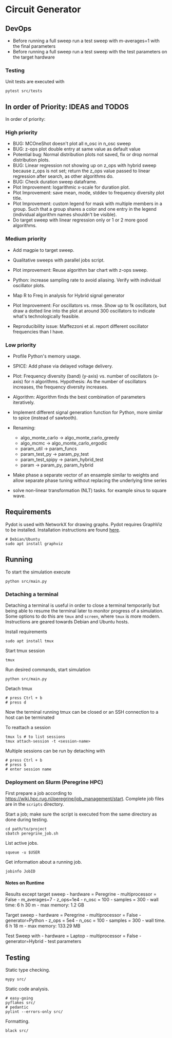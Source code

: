 # Circuit Generator

## DevOps

- Before running a full sweep run a test sweep with m-averages=1 with the final parameters
- Before running a full sweep run a test sweep with the test parameters on the target hardware

### Testing

Unit tests are executed with

    pytest src/tests

## In order of Priority: IDEAS and TODOS

In order of priority:

### High priority

- BUG: MCOneShot doesn't plot all n_osc in n_osc sweep
- BUG: z-ops plot double entry at same value as default value
- Potential bug: Normal distribution plots not saved, fix or drop normal distribution plots.
- BUG: Linear regression not showing up on z_ops with hybrid sweep because z_ops is not set; return the z_ops value passed to linear regression after search, as other algorithms do.
- BUG: Check duration sweep dataframe.
- Plot Improvement: logarithmic x-scale for duration plot.
- Plot Improvement: save mean, mode, stddev to frequency diversity plot title.
- Plot Improvement: custom legend for mask with multiple members in a group. Such that a group shares a color and one entry in the legend (individual algorithm names shouldn't be visible).
- Do target sweep with linear regression only or 1 or 2 more good algorithms.

### Medium priority

- Add magpie to target sweep.

- Qualitative sweeps with parallel jobs script.

- Plot improvement: Reuse algorithm bar chart with z-ops sweep.

- Python: increase sampling rate to avoid aliasing. Verify with individual oscillator plots.

- Map R to Freq in analysis for Hybrid signal generator

- Plot Improvement: For oscillators vs. rmse. Show up to 1k oscillators, but draw a dotted line into the plot at around 300 oscillators to indicate what's technologically feasible.

- Reproducibility issue: Maffezzoni et al. report different oscillator frequencies than I have.

### Low priority

- Profile Python's memory usage.

- SPICE: Add phase via delayed voltage delivery.

- Plot: Frequency diversity (band) (y-axis) vs. number of oscillators (x-axis) for n algorithms. Hypothesis: As the number of oscillators increases, the frequency diversity increases.

- Algorithm: Algorithm finds the best combination of parameters iteratively.

- Implement different signal generation function for Python, more similar to spice (instead of sawtooth).

- Renaming:
    - algo_monte_carlo -> algo_monte_carlo_greedy
    - algo_mcmc -> algo_monte_carlo_ergodic
    - param_util -> param_funcs
    - param_test_py -> param_py_test
    - param_test_spipy -> param_hybrid_test
    - param -> param_py, param_hybrid

- Make phase a separate vector of an ensample similar to weights and allow separate phase tuning without replacing the underlying time series

- solve non-linear transformation (NLT) tasks. for example sinus to square wave.

## Requirements

Pydot is used with NetworkX for drawing graphs.
Pydot requires GraphViz to be installed.
Installation instructions are found [here](https://graphviz.org/download/).

    # Debian/Ubuntu
    sudo apt install graphviz

## Running

To start the simulation execute

    python src/main.py

### Detaching a terminal

Detaching a terminal is useful in order to close a terminal temporarily but being able to resume the terminal later to monitor progress of a simulation.
Some options to do this are `tmux` and `screen`, where `tmux` is more modern.
Instructions are geared towards Debian and Ubuntu hosts.

Install requirements

    sudo apt install tmux

Start tmux session

    tmux

Run desired commands, start simulation

    python src/main.py

Detach tmux

    # press Ctrl + b
    # press d

Now the terminal running tmux can be closed or an SSH connection to a host can be terminated

To reattach a session

    tmux ls # to list sessions
    tmux attach-session -t <session-name>

Multiple sessions can be run by detaching with

    # press Ctrl + b
    # press $
    # enter session name

### Deployment on Slurm (Peregrine HPC)

First prepare a job according to <https://wiki.hpc.rug.nl/peregrine/job_management/start>.
Complete job files are in the `scripts` directory.

Start a job; make sure the script is executed from the same directory as done during testing.

    cd path/to/project
    sbatch peregrine_job.sh

List active jobs.

    squeue -u $USER
    
Get information about a running job.

    jobinfo JobID

#### Notes on Runtime

Results except target sweep
    - hardware = Peregrine
    - multiprocessor = False
    - m_averages=7
    - z_ops=1e4
    - n_osc = 100
    - samples = 300
    - wall time: 6 h 30 m
    - max memory: 1.2 GB

Target sweep
    - hardware = Peregrine
    - multiprocessor = False
    - generator=Python
    - z_ops = 5e4
    - n_osc = 100
    - samples = 300
    - wall time. 6 h 18 m
    - max memory: 133.29 MB

Test Sweep with
    - hardware = Laptop
    - multiprocessor = False
    - generator=Hybrid
    - test parameters

## Testing

Static type checking.

    mypy src/

Static code analysis.

    # easy-going
    pyflakes src/
    # pedantic
    pylint --errors-only src/

Formatting.

    black src/